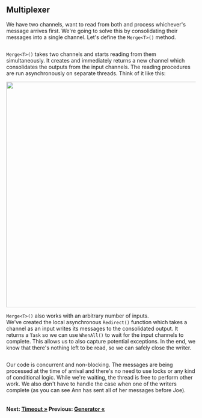 ## Multiplexer

We have two channels, want to read from both and process whichever's message arrives first. We're going to solve this by consolidating their messages into a single channel. Let's define the `Merge<T>()` method.

``` cs --region merge --source-file ./src/Program.cs --project ./src/TryChannelsDemo.csproj --session run_multiplexing
```

`Merge<T>()` takes two channels and starts reading from them simultaneously. It creates and immediately returns a new channel which consolidates the outputs from the input channels. The reading procedures are run asynchronously on separate threads. Think of it like this:

<img src="https://deniskyashif.com/images/posts/2019-12-08-csharp-channels-part1/merge-sketch.png" width="600" />

`Merge<T>()` also works with an arbitrary number of inputs.  
We've created the local asynchronous `Redirect()` function which takes a channel as an input writes its messages to the consolidated output. It returns a `Task` so we can use `WhenAll()` to wait for the input channels to complete. This allows us to also capture potential exceptions. In the end, we know that there's nothing left to be read, so we can safely close the writer.

``` cs --region run_multiplexing --source-file ./src/Program.cs --project ./src/TryChannelsDemo.csproj --session run_multiplexing
```

Our code is concurrent and non-blocking. The messages are being processed at the time of arrival and there's no need to use locks or any kind of conditional logic. While we're waiting, the thread is free to perform other work. We also don't have to handle the case when one of the writers complete (as you can see Ann has sent all of her messages before Joe).

``` cs --region generator --source-file ./src/Program.cs --project ./src/TryChannelsDemo.csproj --session run_multiplexing
```

#### Next: [Timeout &raquo;](../Demultiplexer.md) Previous: [Generator &laquo;](../Generator.md)

